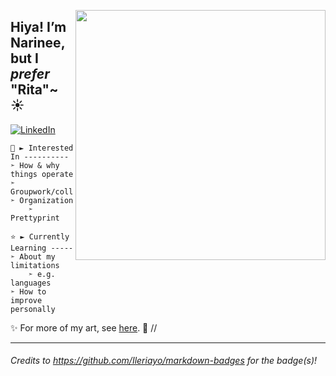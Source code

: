 [<img align="right" src="https://user-images.githubusercontent.com/99511890/153737229-5d0beb80-4261-4a1d-aae6-2904a1c5ba98.png" width="400"></img>](https://www.kritacism.carrd.co/)
## Hiya! I’m Narinee, but I *prefer* "Rita"~ ☀ 
[![LinkedIn](https://img.shields.io/badge/linkedin-%230077B5.svg?style=for-the-badge&logo=linkedin&logoColor=white&link=https://www.linkedin.com/in/noppakovat/)](https://www.linkedin.com/in/noppakovat/)

	🌙 ► Interested In ----------
	➣ How & why things operate
 	➣ Groupwork/collaborations
	➣ Organization
		➣ Prettyprint
	
	⭐ ► Currently Learning -----
	➣ About my limitations
		➣ e.g. languages
 	➣ How to improve personally 
	
✨ For more of my art, see [here](https://www.kritacism.carrd.co/). 🙂 // 
<hr></hr>

###### *Credits to https://github.com/Ileriayo/markdown-badges for the badge(s)!* ######
